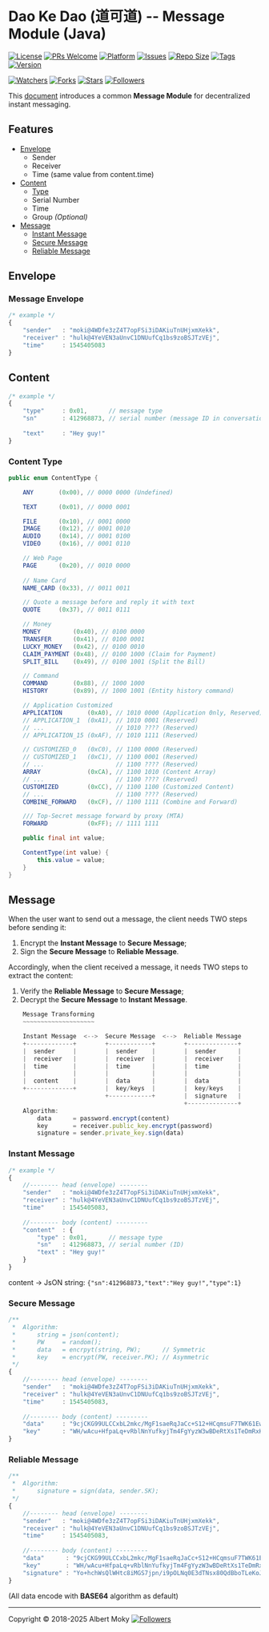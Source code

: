 # Dao Ke Dao (道可道) -- Message Module (Java)

[![License](https://img.shields.io/github/license/dimchat/dkd-java)](https://github.com/dimchat/dkd-java/blob/master/LICENSE)
[![PRs Welcome](https://img.shields.io/badge/PRs-welcome-brightgreen.svg)](https://github.com/dimchat/dkd-java/pulls)
[![Platform](https://img.shields.io/badge/Platform-Java%208-brightgreen.svg)](https://github.com/dimchat/dkd-java/wiki)
[![Issues](https://img.shields.io/github/issues/dimchat/dkd-java)](https://github.com/dimchat/dkd-java/issues)
[![Repo Size](https://img.shields.io/github/repo-size/dimchat/dkd-java)](https://github.com/dimchat/dkd-java/archive/refs/heads/main.zip)
[![Tags](https://img.shields.io/github/tag/dimchat/dkd-java)](https://github.com/dimchat/dkd-java/tags)
[![Version](https://img.shields.io/maven-central/v/chat.dim/DaoKeDao)](https://mvnrepository.com/artifact/chat.dim/DaoKeDao)

[![Watchers](https://img.shields.io/github/watchers/dimchat/dkd-java)](https://github.com/dimchat/dkd-java/watchers)
[![Forks](https://img.shields.io/github/forks/dimchat/dkd-java)](https://github.com/dimchat/dkd-java/forks)
[![Stars](https://img.shields.io/github/stars/dimchat/dkd-java)](https://github.com/dimchat/dkd-java/stargazers)
[![Followers](https://img.shields.io/github/followers/dimchat)](https://github.com/orgs/dimchat/followers)

This [document](https://github.com/dimchat/DIMP/blob/master/DaoKeDao-Message.md) introduces a common **Message Module** for decentralized instant messaging.

## Features

- [Envelope](#envelope)
    - Sender
    - Receiver
    - Time (same value from content.time)
- [Content](#content)
    - [Type](#content-type)
    - Serial Number
    - Time
    - Group _(Optional)_
- [Message](#message)
    - [Instant Message](#instant-message)
    - [Secure Message](#secure-message)
    - [Reliable Message](#reliable-message)

## Envelope

### Message Envelope

```javascript
/* example */
{
    "sender"   : "moki@4WDfe3zZ4T7opFSi3iDAKiuTnUHjxmXekk",
    "receiver" : "hulk@4YeVEN3aUnvC1DNUufCq1bs9zoBSJTzVEj",
    "time"     : 1545405083
}
```

## Content

```javascript
/* example */
{
    "type"     : 0x01,      // message type
    "sn"       : 412968873, // serial number (message ID in conversation)
    
    "text"     : "Hey guy!"
}
```

### Content Type

```java
public enum ContentType {

    ANY       (0x00), // 0000 0000 (Undefined)

    TEXT      (0x01), // 0000 0001

    FILE      (0x10), // 0001 0000
    IMAGE     (0x12), // 0001 0010
    AUDIO     (0x14), // 0001 0100
    VIDEO     (0x16), // 0001 0110

    // Web Page
    PAGE      (0x20), // 0010 0000
    
    // Name Card
    NAME_CARD (0x33), // 0011 0011

    // Quote a message before and reply it with text
    QUOTE     (0x37), // 0011 0111

    // Money
    MONEY         (0x40), // 0100 0000
    TRANSFER      (0x41), // 0100 0001
    LUCKY_MONEY   (0x42), // 0100 0010
    CLAIM_PAYMENT (0x48), // 0100 1000 (Claim for Payment)
    SPLIT_BILL    (0x49), // 0100 1001 (Split the Bill)

    // Command
    COMMAND       (0x88), // 1000 1000
    HISTORY       (0x89), // 1000 1001 (Entity history command)

    // Application Customized
    APPLICATION       (0xA0), // 1010 0000 (Application 0nly, Reserved)
    // APPLICATION_1  (0xA1), // 1010 0001 (Reserved)
    // ...                    // 1010 ???? (Reserved)
    // APPLICATION_15 (0xAF), // 1010 1111 (Reserved)

    // CUSTOMIZED_0   (0xC0), // 1100 0000 (Reserved)
    // CUSTOMIZED_1   (0xC1), // 1100 0001 (Reserved)
    // ...                    // 1100 ???? (Reserved)
    ARRAY             (0xCA), // 1100 1010 (Content Array)
    // ...                    // 1100 ???? (Reserved)
    CUSTOMIZED        (0xCC), // 1100 1100 (Customized Content)
    // ...                    // 1100 ???? (Reserved)
    COMBINE_FORWARD   (0xCF), // 1100 1111 (Combine and Forward)

    /// Top-Secret message forward by proxy (MTA)
    FORWARD           (0xFF); // 1111 1111

    public final int value;

    ContentType(int value) {
        this.value = value;
    }
}
```

## Message

When the user want to send out a message, the client needs TWO steps before sending it:

1. Encrypt the **Instant Message** to **Secure Message**;
2. Sign the **Secure Message** to **Reliable Message**.

Accordingly, when the client received a message, it needs TWO steps to extract the content:

1. Verify the **Reliable Message** to **Secure Message**;
2. Decrypt the **Secure Message** to **Instant Message**.

```javascript
    Message Transforming
    ~~~~~~~~~~~~~~~~~~~~

    Instant Message  <-->  Secure Message  <-->  Reliable Message
    +-------------+        +------------+        +--------------+
    |  sender     |        |  sender    |        |  sender      |
    |  receiver   |        |  receiver  |        |  receiver    |
    |  time       |        |  time      |        |  time        |
    |             |        |            |        |              |
    |  content    |        |  data      |        |  data        |
    +-------------+        |  key/keys  |        |  key/keys    |
                           +------------+        |  signature   |
                                                 +--------------+
    Algorithm:
        data      = password.encrypt(content)
        key       = receiver.public_key.encrypt(password)
        signature = sender.private_key.sign(data)

```

### Instant Message

```javascript
/* example */
{
    //-------- head (envelope) --------
    "sender"   : "moki@4WDfe3zZ4T7opFSi3iDAKiuTnUHjxmXekk",
    "receiver" : "hulk@4YeVEN3aUnvC1DNUufCq1bs9zoBSJTzVEj",
    "time"     : 1545405083,
    
    //-------- body (content) ---------
    "content"  : {
        "type" : 0x01,      // message type
        "sn"   : 412968873, // serial number (ID)
        "text" : "Hey guy!"
    }
}
```

content -> JsON string: ```{"sn":412968873,"text":"Hey guy!","type":1}```

### Secure Message

```javascript
/**
 *  Algorithm:
 *      string = json(content);
 *      PW     = random();
 *      data   = encrpyt(string, PW);      // Symmetric
 *      key    = encrypt(PW, receiver.PK); // Asymmetric
 */
{
    //-------- head (envelope) --------
    "sender"   : "moki@4WDfe3zZ4T7opFSi3iDAKiuTnUHjxmXekk",
    "receiver" : "hulk@4YeVEN3aUnvC1DNUufCq1bs9zoBSJTzVEj",
    "time"     : 1545405083,
    
    //-------- body (content) ---------
    "data"     : "9cjCKG99ULCCxbL2mkc/MgF1saeRqJaCc+S12+HCqmsuF7TWK61EwTQWZSKskUeF",
    "key"      : "WH/wAcu+HfpaLq+vRblNnYufkyjTm4FgYyzW3wBDeRtXs1TeDmRxKVu7nQI/sdIALGLXrY+O5mlRfhU8f8TuIBilZUlX/eIUpL4uSDYKVLaRG9pOcrCHKevjUpId9x/8KBEiMIL5LB0Vo7sKrvrqosCnIgNfHbXMKvMzwcqZEU8="
}
```

### Reliable Message

```javascript
/**
 *  Algorithm:
 *      signature = sign(data, sender.SK);
 */
{
    //-------- head (envelope) --------
    "sender"   : "moki@4WDfe3zZ4T7opFSi3iDAKiuTnUHjxmXekk",
    "receiver" : "hulk@4YeVEN3aUnvC1DNUufCq1bs9zoBSJTzVEj",
    "time"     : 1545405083,
    
    //-------- body (content) ---------
    "data"      : "9cjCKG99ULCCxbL2mkc/MgF1saeRqJaCc+S12+HCqmsuF7TWK61EwTQWZSKskUeF",
    "key"       : "WH/wAcu+HfpaLq+vRblNnYufkyjTm4FgYyzW3wBDeRtXs1TeDmRxKVu7nQI/sdIALGLXrY+O5mlRfhU8f8TuIBilZUlX/eIUpL4uSDYKVLaRG9pOcrCHKevjUpId9x/8KBEiMIL5LB0Vo7sKrvrqosCnIgNfHbXMKvMzwcqZEU8=",
    "signature" : "Yo+hchWsQlWHtc8iMGS7jpn/i9pOLNq0E3dTNsx80QdBboTLeKoJYAg/lI+kZL+g7oWJYpD4qKemOwzI+9pxdMuZmPycG+0/VM3HVSMcguEOqOH9SElp/fYVnm4aSjAJk2vBpARzMT0aRNp/jTFLawmMDuIlgWhBfXvH7bT7rDI="
}
```

(All data encode with **BASE64** algorithm as default)

----

Copyright &copy; 2018-2025 Albert Moky
[![Followers](https://img.shields.io/github/followers/moky)](https://github.com/moky?tab=followers)
